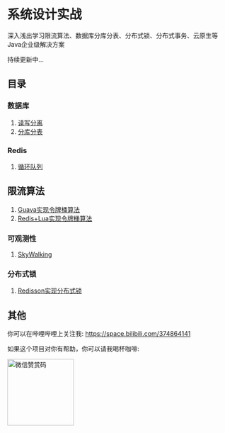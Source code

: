 # 系统设计实战

深入浅出学习限流算法、数据库分库分表、分布式锁、分布式事务、云原生等Java企业级解决方案

持续更新中...

## 目录

### 数据库

1. [读写分离](./database/sharding-read-write)
2. [分库分表](./database/sharding-sub)

### Redis

1. [循环队列](./redis/circular-queue)

## 限流算法

1. [Guava实现令牌桶算法](./rate-limiter/rate-limiter-guava)
2. [Redis+Lua实现令牌桶算法](./rate-limiter/rate-limiter-redis-lua)

### 可观测性

1. [SkyWalking](./observability/skywalking)

### 分布式锁

1. [Redisson实现分布式锁](./distributed/lock-redisson)

## 其他

你可以在哔哩哔哩上关注我: https://space.bilibili.com/374864141

如果这个项目对你有帮助，你可以请我喝杯咖啡:

<img src="https://github.com/jonssonyan/install-script/assets/46235235/cce90c48-27d3-492c-af3e-468b656bdd06" width="150" alt="微信赞赏码" title="微信赞赏码"/>